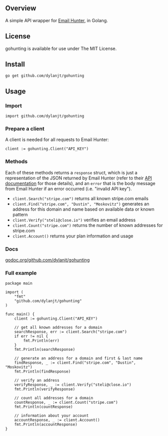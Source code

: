 ## Overview
A simple API wrapper for [Email Hunter](https://emailhunter.co), in Golang.

## License
gohunting is available for use under The MIT License.

## Install
`go get github.com/dylanjt/gohunting`

## Usage

### Import
`import github.com/dylanjt/gohunting`

### Prepare a client
A client is needed for all requests to Email Hunter:

	client := gohunting.Client("API_KEY")
	
### Methods
Each of these methods returns a `response` struct, which is just a representation of the JSON returned by Email Hunter (refer to their [API documentation](https://emailhunter.co/api/docs) for those details), and an `error` that is the body message from Email Hunter if an error occurred (i.e. "invalid API key").

- `client.Search("stripe.com")` returns all known stripe.com emails
- `client.Find("stripe.com", "Dustin", "Moskovitz")` generates an address for this domain and name based on available data or known pattern
- `client.Verify("steli@close.io")` verifies an email address
- `client.Count("stripe.com")` returns the number of known addresses for stripe.com
- `client.Account()` returns your plan information and usage

### Docs
[godoc.org/github.com/dylanjt/gohunting](https://godoc.org/github.com/dylanjt/gohunting)

### Full example

	package main
	
	import (
		"fmt"
		"github.com/dylanjt/gohunting"
	)
	
	func main() {
		client := gohunting.Client("API_KEY")

		// get all known addresses for a domain
		searchResponse, err := client.Search("stripe.com")
		if err != nil {
			fmt.Println(err)
		}
		fmt.Println(searchResponse)

		// generate an address for a domain and first & last name
		findResponse, _ := client.Find("stripe.com", "Dustin", "Moskovitz")
		fmt.Println(findResponse)

		// verify an address
		verifyResponse, _ := client.Verify("steli@close.io")
		fmt.Println(verifyResponse)

		// count all addresses for a domain
		countResponse, _ := client.Count("stripe.com")
		fmt.Println(countResponse)

		// information about your account
		accountResponse, _ := client.Account()
		fmt.Println(accountResponse)
	}
